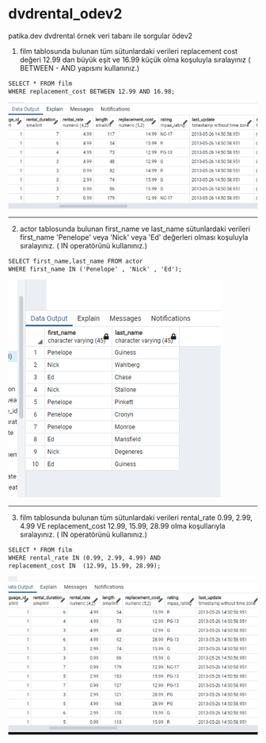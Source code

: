 # dvdrental_odev2
patika.dev dvdrental örnek 
veri tabanı ile sorgular ödev2

1) film tablosunda bulunan tüm sütunlardaki verileri replacement cost değeri 12.99 dan büyük eşit ve 16.99 küçük olma koşuluyla sıralayınız ( BETWEEN - AND yapısını kullanınız.)
```
SELECT * FROM film
WHERE replacement_cost BETWEEN 12.99 AND 16.98;
```
![1](sorgu_1.png)
***
2) actor tablosunda bulunan first_name ve last_name sütunlardaki verileri first_name 'Penelope' veya 'Nick' veya 'Ed' değerleri olması koşuluyla sıralayınız. ( IN operatörünü kullanınız.)
```
SELECT first_name,last_name FROM actor
WHERE first_name IN ('Penelope' , 'Nick' , 'Ed');
```
![2](sorgu_2.png)

***
3) film tablosunda bulunan tüm sütunlardaki verileri rental_rate 0.99, 2.99, 4.99 VE replacement_cost 12.99, 15.99, 28.99 olma koşullarıyla sıralayınız. ( IN operatörünü kullanınız.)
```
SELECT * FROM film
WHERE rental_rate IN (0.99, 2.99, 4.99) AND
replacement_cost IN  (12.99, 15.99, 28.99);
```
![3](sorgu_3.png)